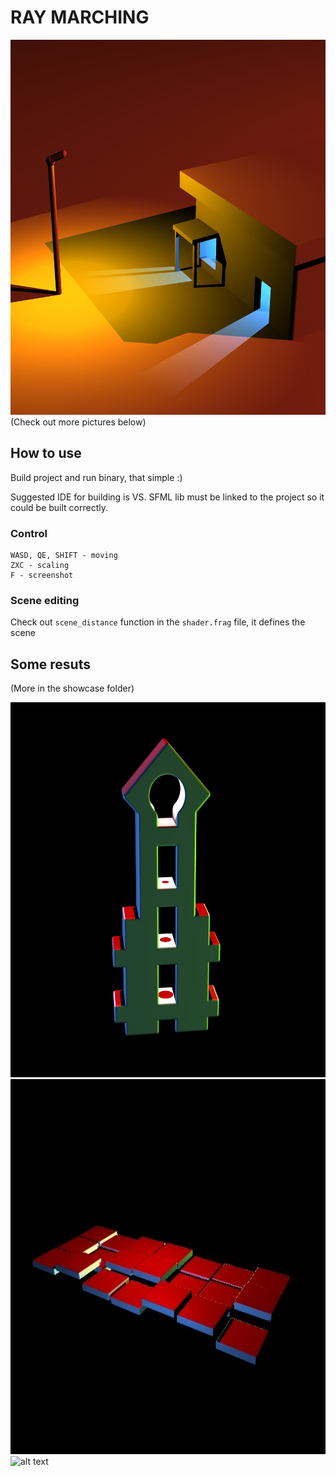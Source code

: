 # RAY MARCHING
<img src="showcase/priton.jpg" alt="alt text" width="600" height="600">
(Check out more pictures below)

## How to use
Build project and run binary, that simple :)

Suggested IDE for building is VS. SFML lib must be linked to the project so it could be built correctly.

### Control
```
WASD, QE, SHIFT - moving
ZXC - scaling
F - screenshot
```

### Scene editing
Check out `scene_distance` function in the `shader.frag` file, it defines the scene

## Some resuts
(More in the showcase folder)

<img src="showcase/temple.jpg" alt="alt text" width="600" height="600">
<img src="showcase/platforms.jpg" alt="alt text" width="600" height="600">
<img src="showcase/refl.gif" alt="alt text" width="600" height="600">
